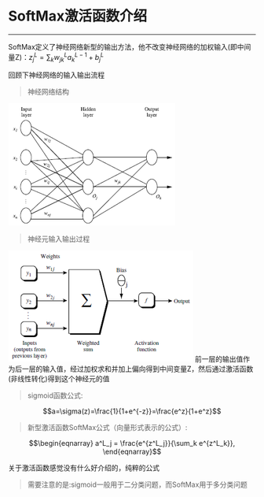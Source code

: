 # SoftMax激活函数介绍

-------

SoftMax定义了神经网络新型的输出方法，他不改变神经网络的加权输入(即中间量Z)：$z^L_j = \sum_{k} w^L_{jk} a^{L-1}_k + b^L_j$

回顾下神经网络的输入输出流程
> 神经网络结构

![](2018-05-18-10-31-32.png)

> 神经元输入输出过程

![](2018-05-18-10-29-09.png)
前一层的输出值作为后一层的输入值，经过加权求和并加上偏向得到中间变量Z，然后通过激活函数(非线性转化)得到这个神经元的值

>sigmoid函数公式:

$$a=\sigma(z)=\frac{1}{1+e^{-z}}=\frac{e^z}{1+e^z}$$

>新型激活函数SoftMax公式（向量形式表示的公式）:

$$\begin{eqnarray} 
  a^L_j = \frac{e^{z^L_j}}{\sum_k e^{z^L_k}},
\end{eqnarray}$$

关于激活函数感觉没有什么好介绍的，纯粹的公式

> 需要注意的是:sigmoid一般用于二分类问题，而SoftMax用于多分类问题